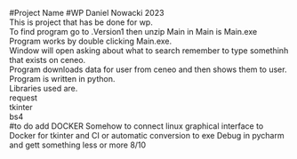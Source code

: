 #Project Name
#WP Daniel Nowacki 2023<br>
This is project that has be done for wp.<br>
To find program go to .Version1 then unzip Main in Main is Main.exe
Program works by double clicking Main.exe.<br>
Window will open asking about what to search remember to type somethinh that exists on ceneo.<br>
Program downloads data for user from ceneo and then shows them to user.<br>
Program is written in python.<br>
Libraries used are.<br>
request<br>
tkinter<br>
bs4<br>
#to do 
add DOCKER
Somehow to connect linux graphical interface to Docker for tkinter
and CI or automatic conversion to exe
Debug in pycharm and gett something less or more 8/10 
